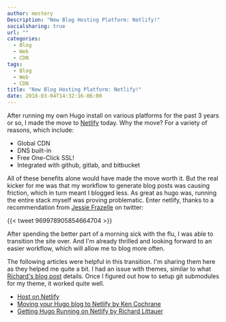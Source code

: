 ```yaml
---
author: mestery
Description: "New Blog Hosting Platform: Netlify!"
socialsharing: true
url: ""
categories:
  - Blog
  - Web
  - CDN
tags:
  - Blog
  - Web
  - CDN
title: "New Blog Hosting Platform: Netlify!"
date: 2018-03-04T14:32:16-06:00
---
```


After running my own Hugo install on various platforms for the past 3 years or
so, I made the move to [Netlify][1] today. Why the move? For a variety of
reasons, which include:

* Global CDN
* DNS built-in
* Free One-Click SSL!
* Integrated with github, gitlab, and bitbucket

All of these benefits alone would have made the move worth it. But the real
kicker for me was that my workflow to generate blog posts was causing friction,
which in turn meant I blogged less. As great as hugo was, running the entire
stack myself was proving problematic. Enter netlify, thanks to a recommendation
from [Jessie Frazelle][1] on twitter:

{{< tweet 969978905854664704 >}}

After spending the better part of a morning sick with the flu, I was able to
transition the site over. And I'm already thrilled and looking forward to an
easier workflow, which will allow me to blog more often.

The following articles were helpful in this transition. I'm sharing them here
as they helped me quite a bit. I had an issue with themes, similar to what
[Richard's blog post][5] details. Once I figured out how to setup git submodules
for my theme, it worked quite well.

* [Host on Netlify][3]
* [Moving your Hugo blog to Netlify by Ken Cochrane][4]
* [Getting Hugo Running on Netlify by Richard Littauer][5]

[1]: https://www.netlify.com
[2]: https://twitter.com/jessfraz
[3]: https://gohugo.io/hosting-and-deployment/hosting-on-netlify/
[4]: https://www.kencochrane.net/2016/11/20/i-rebuilt-my-blog-with-hugo-and-moved-to-netlify/
[5]: https://www.burntfen.com/2017-04-16/getting-hugo-running-on-netlify
